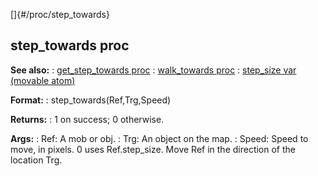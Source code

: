 []{#/proc/step_towards}
  ## step_towards proc
  **See also:**
  :   [get_step_towards proc](ref/proc/get_step_towards)
  :   [walk_towards proc](ref/proc/walk_towards)
  :   [step_size var (movable atom)](ref/atom/movable/var/step_size)
  <!-- -->
  **Format:**
  :   step_towards(Ref,Trg,Speed)
  <!-- -->
  **Returns:**
  :   1 on success; 0 otherwise.
  <!-- -->
  **Args:**
  :   Ref: A mob or obj.
  :   Trg: An object on the map.
  :   Speed: Speed to move, in pixels. 0 uses Ref.step_size.
  Move Ref in the direction of the location Trg.